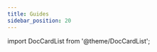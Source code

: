 ```yaml
---
title: Guides
sidebar_position: 20
---
```


import DocCardList from '@theme/DocCardList';

<DocCardList />
